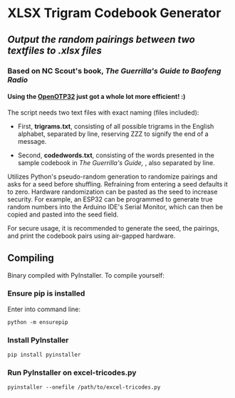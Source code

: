 # XLSX Trigram Codebook Generator

## *Output the random pairings between two textfiles to .xlsx files*

### Based on NC Scout's book, *The Guerrilla's Guide to Baofeng Radio*

#### Using the [OpenOTP32](https://github.com/emergencyrussell/OpenOTP32) just got a whole lot more efficient! :)

The script needs two text files with exact naming (files included):

- First, **trigrams.txt**, consisting of all possible trigrams in the English alphabet, separated by line, reserving ZZZ to signify the end of a message.

- Second, **codedwords.txt**, consisting of the words presented in the sample codebook in *The Guerrilla's Guide,* , also separated by line.

Utilizes Python's pseudo-random generation to randomize pairings and asks for a seed before shuffling. Refraining from entering a seed defaults it to zero. Hardware randomization can be pasted as the seed to increase security. For example, an ESP32 can be programmed to generate true random numbers into the Arduino IDE's Serial Monitor, which can then be copied and pasted into the seed field.

For secure usage, it is recommended to generate the seed, the pairings, and print the codebook pairs using air-gapped hardware.

## Compiling

Binary compiled with PyInstaller. To compile yourself:

### Ensure pip is installed

Enter into command line:

`python -m ensurepip`

### Install PyInstaller

`pip install pyinstaller`

### Run PyInstaller on excel-tricodes.py

`pyinstaller --onefile /path/to/excel-tricodes.py`